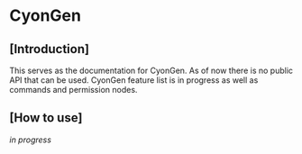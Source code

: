# CyonGen
## [Introduction]
This serves as the documentation for CyonGen. As of now there is no public API that can be used. CyonGen feature list is in progress as well as commands and permission nodes.
## [How to use]
*in progress*
